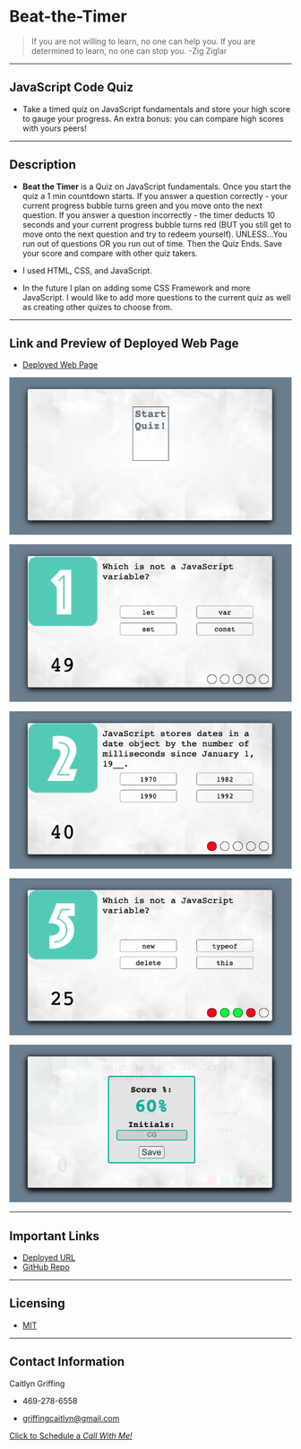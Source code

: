 # Beat-the-Timer

> If you are not willing to learn, no one can help you. If you are determined to learn, no one can stop you. -Zig Ziglar

---
## JavaScript Code Quiz
- Take a timed quiz on JavaScript fundamentals and store your high score to gauge your progress. An extra bonus: you can compare high scores with yours peers!





---
## Description 
- **Beat the Timer** is a Quiz on JavaScript fundamentals. Once you start the quiz a 1 min countdown starts. If you answer a question correctly - your current progress bubble turns green and you move onto the next question. If you answer a question incorrectly - the timer deducts 10 seconds and your current progress bubble turns red (BUT you still get to move onto the next question and try to redeem yourself). UNLESS...You run out of questions OR you run out of time. Then the Quiz Ends. Save your score and compare with other quiz takers. 

- I used HTML, CSS, and JavaScript. 

- In the future I plan on adding some CSS Framework and more JavaScript. I would like to add more questions to the current quiz as well as creating other quizes to choose from.

---

## **Link** and **Preview** of Deployed Web Page

- [Deployed Web Page](https://caitlyn-griffing.github.io/PutNameHere----------/)

![code quiz screenshot1](assets/images/readmeImages/codeQuiz1.png)

![code quiz screenshot2](assets/images/readmeImages/codeQuiz2.png)

![code quiz screenshot3](assets/images/readmeImages/codeQuiz3.png)

![code quiz screenshot4](assets/images/readmeImages/codeQuiz4.png)

![code quiz screenshot5](assets/images/readmeImages/codeQuiz5.png)

---

## Important Links

- [Deployed URL](https://caitlyn-griffing.github.io/Beat-the-Timer/)
- [GitHub Repo](https://github.com/caitlyn-griffing/PutNameHere----------)

---

## Licensing

- [MIT](https://github.com/caitlyn-griffing/PutNameHere----------/blob/main/LICENSE)

---

## Contact Information

Caitlyn Griffing

- 469-278-6558

- griffingcaitlyn@gmail.com

[Click to Schedule a *Call With Me!*](https://calendly.com/caitlyngriffing/15min)
